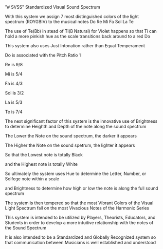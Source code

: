 "# SVSS" Standardized Visual Sound Spectrum

With this system we assign 7 most distinguished colors of the light spectrum (ROYGBIV) to the musical notes Do Re Mi Fa Sol La Te

The use of Te(Bb) in stead of Ti(B Natural) for Violet happens so that Ti can hold a more pinkish hue as the scale transitions back around to a red Do

This system also uses Just Intonation rather than Equal Temperament

Do is associated with the Pitch Ratio 1

Re is 9/8

Mi is 5/4

Fa is 4/3

Sol is 3/2

La is 5/3

Te is 7/4

The next significant factor of this system is the innovative use of Brightness to determine Heighth and Depth of the note along the sound spectrum

The Lower the Note on the sound spectrum, the darker it appears

The Higher the Note on the sound spetrum, the lighter it appears

So that the Lowest note is totally Black

and the Highest note is totally White

So ultimately the system uses Hue to determine the Letter, Number, or Solfege note within a scale

and Brightness to determine how high or low the note is along the full sound spectrum

The system is then tempered so that the most Vibrant Colors of the Visual Light Spectrum fall on the most Vivacious Notes of the Harmonic Series

This system is intended to be utilized by Players, Theorists, Educators, and Students in order to develop a more intuitive relationship with the notes of the Sound Spectrum

It is also intended to be a Standardized and Globally Recognized system so that communication between Musicians is well established and understood
